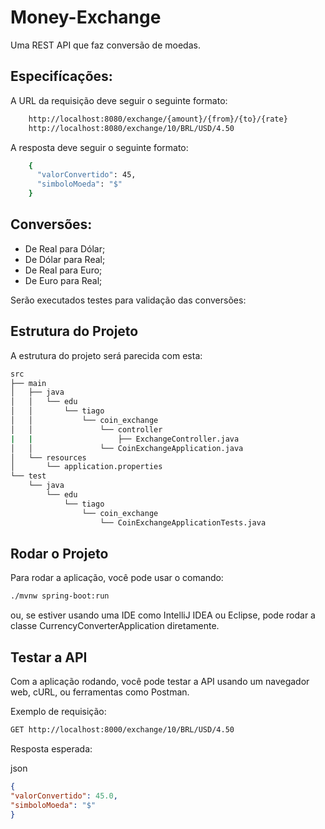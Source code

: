 # Money-Exchange
Uma REST API que faz conversão de moedas.

## Especifícações:
A URL da requisição deve seguir o seguinte formato:

```bash
    http://localhost:8080/exchange/{amount}/{from}/{to}/{rate}
    http://localhost:8080/exchange/10/BRL/USD/4.50
```
A resposta deve seguir o seguinte formato:

```bash
    {
      "valorConvertido": 45,
      "simboloMoeda": "$"
    }
```

## Conversões:
* De Real para Dólar;
* De Dólar para Real;
* De Real para Euro;
* De Euro para Real;

Serão executados testes para validação das conversões:


## Estrutura do Projeto
A estrutura do projeto será parecida com esta:
```bash
src
├── main
│   ├── java
│   │   └── edu
│   │       └── tiago
│   │           └── coin_exchange
│   │               └── controller
|   |                   ├── ExchangeController.java
│   │               └── CoinExchangeApplication.java
│   └── resources
│       └── application.properties
└── test
    └── java
        └── edu
            └── tiago
                └── coin_exchange
                    └── CoinExchangeApplicationTests.java
```

## Rodar o Projeto

Para rodar a aplicação, você pode usar o comando:

```bash
./mvnw spring-boot:run
```

ou, se estiver usando uma IDE como IntelliJ IDEA ou Eclipse, pode rodar a classe CurrencyConverterApplication diretamente.

## Testar a API

Com a aplicação rodando, você pode testar a API usando um navegador web, cURL, ou ferramentas como Postman.

Exemplo de requisição:

```bash
GET http://localhost:8000/exchange/10/BRL/USD/4.50
```

Resposta esperada:

json
```json
{
"valorConvertido": 45.0,
"simboloMoeda": "$"
}
```
